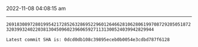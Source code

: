2022-11-08 04:08:15 am

---

`269183089728019954217285263286952296012646628106280619970872920505187232039932402203813045096023960659271131300524039942829944`

`Latest commit SHA is: 0dcd0db108c39895eceb0b0054e3cdbd787f6128 `
